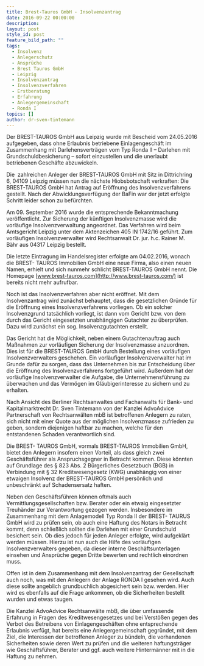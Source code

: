 ```yaml
---
title: Brest-Tauros GmbH - Insolvenzantrag
date: 2016-09-22 00:00:00
description:
layout: post
style_id: post
feature_bild_path: ""
tags:
  - Insolvenz
  - Anlegerschutz
  - Ansprüche
  - Brest Tauros GmbH
  - Leipzig
  - Insolvenzantrag
  - Insolvenzverfahren
  - Erstberatung
  - Erfahrung
  - Anlegergemeinschaft
  - Ronda I
topics: []
author: dr-sven-tintemann
---
```



Der BREST-TAUROS GmbH aus Leipzig wurde mit Bescheid vom 24.05.2016 aufgegeben, dass ohne Erlaubnis betriebene Einlagengeschäft im Zusammenhang mit Darlehensverträgen vom Typ Ronda II – Darlehen mit Grundschuldbesicherung – sofort einzustellen und die unerlaubt betriebenen Geschäfte abzuwickeln.

Die  zahlreichen Anleger der BREST-TAUROS GmbH mit Sitz in Dittrichring 6, 04109 Leipzig müssen nun die nächste Hiobsbotschaft verkraften: Die BREST-TAUROS GmbH hat Antrag auf Eröffnung des Insolvenzverfahrens gestellt. Nach der Abwicklungsverfügung der BaFin war der jetzt erfolgte Schritt leider schon zu befürchten.

Am 09. September 2016 wurde die entsprechende Bekanntmachung veröffentlicht. Zur Sicherung der künftigen Insolvenzmasse wird die vorläufige Insolvenzverwaltung angeordnet. Das Verfahren wird beim Amtsgericht Leipzig unter dem Aktenzeichen 405 IN 1742/16 geführt. Zum vorläufigen Insolvenzverwalter wird Rechtsanwalt Dr. jur. h.c. Rainer M. Bähr aus 04317 Leipzig bestellt.

Die letzte Eintragung im Handelsregister erfolgte am 04.02.2016, wonach die BREST- TAUROS Immobilien GmbH eine neue Firma, also einen neuen Namen, erhielt und sich nunmehr schlicht BREST-TAUROS GmbH nennt. Die Homepage [www.brest-tauros.com](http://www.brest-tauros.com/) ist bereits nicht mehr aufrufbar.

Noch ist das Insolvenzverfahren aber nicht eröffnet. Mit dem Insolvenzantrag wird zunächst behauptet, dass die gesetzlichen Gründe für die Eröffnung eines Insolvenzverfahrens vorliegen. Ob ein solcher Insolvenzgrund tatsächlich vorliegt, ist dann vom Gericht bzw. von dem durch das Gericht eingesetzten unabhängigen Gutachter zu überprüfen. Dazu wird zunächst ein sog. Insolvenzgutachten erstellt.

Das Gericht hat die Möglichkeit, neben einem Gutachtenauftrag auch Maßnahmen zur vorläufigen Sicherung der Insolvenzmasse anzuordnen. Dies ist für die BREST-TAUROS GmbH durch Bestellung eines vorläufigen Insolvenzverwalters geschehen. Ein vorläufiger Insolvenzverwalter hat im Grunde dafür zu sorgen, dass das Unternehmen bis zur Entscheidung über die Eröffnung des Insolvenzverfahrens fortgeführt wird. Außerdem hat der vorläufige Insolvenzverwalter die Aufgabe, die Unternehmensführung zu überwachen und das Vermögen im Gläubigerinteresse zu sichern und zu erhalten.

Nach Ansicht des Berliner Rechtsanwaltes und Fachanwalts für Bank- und Kapitalmarktrecht Dr. Sven Tintemann von der Kanzlei AdvoAdvice Partnerschaft von Rechtsanwälten mbB ist betroffenen Anlegern zu raten, sich nicht mit einer Quote aus der möglichen Insolvenzmasse zufrieden zu geben, sondern diejenigen haftbar zu machen, welche für den entstandenen Schaden verantwortlich sind.

Die BREST- TAUROS GmbH, vormals BREST-TAUROS Immobilien GmbH, bietet den Anlegern insofern einen Vorteil, als dass gleich zwei Geschäftsführer als Anspruchsgegner in Betracht kommen. Diese könnten auf Grundlage des § 823 Abs. 2 Bürgerliches Gesetzbuch (BGB) in Verbindung mit § 32 Kreditwesengesetz (KWG) unabhängig von einer etwaigen Insolvenz der BREST-TAUROS GmbH persönlich und unbeschränkt auf Schadensersatz haften.

Neben den Geschäftsführen können oftmals auch Vermittlungsgesellschaften bzw. Berater oder ein etwaig eingesetzter Treuhänder zur Verantwortung gezogen werden. Insbesondere im Zusammenhang mit dem Anlagemodell Typ Ronda II der BREST- TAURUS GmbH wird zu prüfen sein, ob auch eine Haftung des Notars in Betracht kommt, denn schließlich sollten die Darlehen mit einer Grundschuld besichert sein. Ob dies jedoch für jeden Anleger erfolgte, wird aufgeklärt werden müssen. Hierzu ist nun auch die Hilfe des vorläufigen Insolvenzverwalters gegeben, da dieser interne Geschäftsunterlagen einsehen und Ansprüche gegen Dritte bewerten und rechtlich einordnen muss.

Offen ist in dem Zusammenhang mit dem Insolvenzantrag der Gesellschaft auch noch, was mit den Anlegern der Anlage RONDA I gesehen wird. Auch diese sollte angeblich grundbuchlich abgesichert sein bzw. werden. Hier wird es ebenfalls auf die Frage ankommen, ob die Sicherheiten bestellt wurden und etwas taugen.

Die Kanzlei AdvoAdvice Rechtsanwälte mbB, die über umfassende Erfahrung in Fragen des Kreditwesengesetzes und bei Verstößen gegen des Verbot des Betreibens von Einlagengeschäften ohne entsprechende Erlaubnis verfügt, hat bereits eine Anlegergemeinschaft gegründet, mit dem Ziel, die Interessen der betroffenen Anleger zu bündeln, die vorhandenen Sicherheiten sowie deren Wert zu prüfen und die weiteren haftungsträger wie Geschäftsführer, Berater und ggf. auch weitere Hintermänner mit in die Haftung zu nehmen.